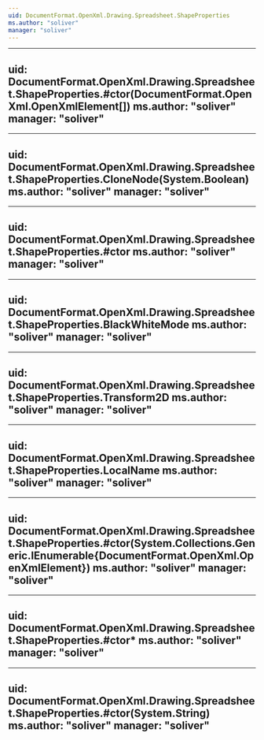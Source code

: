```yaml
---
uid: DocumentFormat.OpenXml.Drawing.Spreadsheet.ShapeProperties
ms.author: "soliver"
manager: "soliver"
---
```


---
uid: DocumentFormat.OpenXml.Drawing.Spreadsheet.ShapeProperties.#ctor(DocumentFormat.OpenXml.OpenXmlElement[])
ms.author: "soliver"
manager: "soliver"
---

---
uid: DocumentFormat.OpenXml.Drawing.Spreadsheet.ShapeProperties.CloneNode(System.Boolean)
ms.author: "soliver"
manager: "soliver"
---

---
uid: DocumentFormat.OpenXml.Drawing.Spreadsheet.ShapeProperties.#ctor
ms.author: "soliver"
manager: "soliver"
---

---
uid: DocumentFormat.OpenXml.Drawing.Spreadsheet.ShapeProperties.BlackWhiteMode
ms.author: "soliver"
manager: "soliver"
---

---
uid: DocumentFormat.OpenXml.Drawing.Spreadsheet.ShapeProperties.Transform2D
ms.author: "soliver"
manager: "soliver"
---

---
uid: DocumentFormat.OpenXml.Drawing.Spreadsheet.ShapeProperties.LocalName
ms.author: "soliver"
manager: "soliver"
---

---
uid: DocumentFormat.OpenXml.Drawing.Spreadsheet.ShapeProperties.#ctor(System.Collections.Generic.IEnumerable{DocumentFormat.OpenXml.OpenXmlElement})
ms.author: "soliver"
manager: "soliver"
---

---
uid: DocumentFormat.OpenXml.Drawing.Spreadsheet.ShapeProperties.#ctor*
ms.author: "soliver"
manager: "soliver"
---

---
uid: DocumentFormat.OpenXml.Drawing.Spreadsheet.ShapeProperties.#ctor(System.String)
ms.author: "soliver"
manager: "soliver"
---

